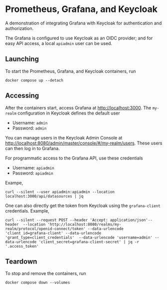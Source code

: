 # Prometheus, Grafana, and Keycloak

A demonstration of integrating Grafana with Keycloak for authentication and authorization.

The Grafana is configured to use Keycloak as an OIDC provider; and for easy API access, a local `apiadmin` user can be used.

## Launching

To start the Prometheus, Grafana, and Keycloak containers, run

```shell
docker compose up --detach
```

## Accessing

After the containers start, access Grafana at [http://localhost:3000](http://localhost:3000). The `my-realm` configuration in Keycloak defines the default user

- Username: `admin`
- Password: `admin`

You can manage users in the Keycloak Admin Console at [http://localhost:8080/admin/master/console/#/my-realm/users](http://localhost:8080/admin/master/console/#/my-realm/users). These users can then log in to Grafana.

For programmatic access to the Grafana API, use these credentials

- Username: `apiadmin`
- Password: `apiadmin`

Exampe,

```shell
curl --silent --user apiadmin:apiadmin --location localhost:3000/api/datasources | jq
```

One can also directly get the token from Keycloak using the `grafana-client` credentials. Example,

```shell
curl --silent --request POST --header 'Accept: application/json'--header  --location 'http://localhost:8080/realms/my-realm/protocol/openid-connect/token' --data-urlencode 'client_id=grafana-client' --data-urlencode 'grant_type=client_credentials'  --data-urlencode 'username=admin' --data-urlencode 'client_secret=grafana-client-secret' | jq -r '.access_token'
```

## Teardown

To stop and remove the containers, run

```shell
docker compose down --volumes
```
